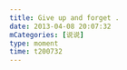 ```yaml
---
title: Give up and forget .
date: 2013-04-08 20:07:32
mCategories: [说说]
type: moment
time: t200732
---
```


